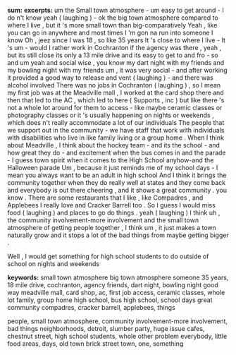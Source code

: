 **sum:**
**excerpts:**
um the Small town atmosphere - um easy to get around - I do n't know
yeah ( laughing ) - ok the big town atmosphere compared to where I live , but it 's more small town than big-comparatively
Yeah , like you can go in anywhere and most times I 'm gon na run into someone I know
Oh , jeez since I was 18 , so like 35 years
It 's close to where I live - It 's um - would I rather work in Cochranton if the agency was there , yeah , but its still close its only a 13 mile drive and its easy to get to and fro - so
and um yeah and social wise , you know my dart night with my friends and my bowling night with my friends
um , it was very social - and after working it provided a good way to release and vent ( laughing ) - and there was alcohol involved
There was no jobs in Cochranton ( laughing ) , so I mean my first job was at the Meadville mall , I worked at the card shop there and then that led to the AC , which led to here ( Supports , inc )
but like there 's not a whole lot around for them to access - like maybe ceramic classes or photography classes or it 's usually happening on nights or weekends , which does n't really accommodate a lot of our individuals
The people that we support out in the community - we have staff that work with individuals with disabilities who live in like family living or a group home .
When I think about Meadville , I think about the hockey team - and its the school - and how great they do - and excitement when the bus comes in and the parade - I guess town spirit when it comes to the High School anyhow-and the Halloween parade
Um , because it just reminds me of my school days - I mean you always want to be an adult in high school
And I think it brings the community together when they do really well at states and they come back and everybody is out there cheering , and it shows a great community . you know .
There are some restaurants that I like , like Compadres , and Applebees I really love and Cracker Barrell too .   So I guess I would miss food ( laughing ) and places to go do things .
yeah ( laughing )
I think uh , the community involvement-more involvement and the small town atmosphere of getting people together , I think um , it just makes a town naturally grow and it stops a lot of the bad things from maybe getting bigger .

Well , I would get something for high school students to do outside of school on nights and weekends



**keywords:**
small town atmosphere
big town atmosphere
someone
35 years, 18
mile drive, cochranton, agency
friends, dart night, bowling night
good way
meadville mall, card shop, ac, first job
access, ceramic classes, whole lot
family, group home
high school, bus
high school, school days
great community
compadres, cracker barrell, applebees, things

people, small town atmosphere, community involvement-more involvement, bad things
neighborhoods, detroit, slumber party, huge issue
cafes, chestnut street, high school students, whole other problem
everybody, little food areas, days, old town brick street
town, one, something

